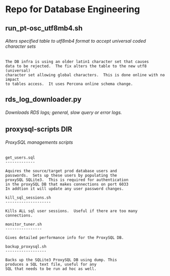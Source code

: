 # Repo for Database Engineering 

## run_pt-osc_utf8mb4.sh

###### Alters specified table to utf8mb4 format to accept universal coded character sets
	
	The DB infra is using an older latin1 character set that causes
	data to be rejected.  The fix alters the table to the new utf8 (universal) 
	character set allowing global characters.  This is done online with no impact
	to tables access.  It uses Percona online schema change. 

## rds_log_downloader.py

######   Downloads RDS logs; general, slow query or error logs.

## proxysql-scripts DIR

###### ProxySQL managements scripts
	
	get_users.sql
	-------------

	Aquires the source/target prod database users and 
	passwords.  Sets up these users by populating the 
	proxySQL SQLite3.  This is required for authentication 
	in the proxySQL DB that makes connections on port 6033
	In addtion it will update any user password changes.
	
	kill_sql_sessions.sh
	--------------------

	Kills ALL sql user sessions.  Useful if there are too many 
	connections.

	monitor_tuner.sh
	----------------

	Gives detailed performance info for the ProxySQL DB.

	backup_proxysql.sh
	------------------

	Backs up the SQLite3 ProxySQL DB using dump. This
	produces a SQL text file, useful for any
	SQL that needs to be run ad hoc as well.
	
